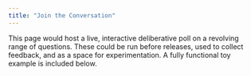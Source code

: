 ```yaml
---
title: "Join the Conversation"
---
```


This page would host a live, interactive deliberative poll on a revolving range of questions. These could be run before releases, used to collect feedback, and as a space for experimentation. A fully functional toy example is included below.
